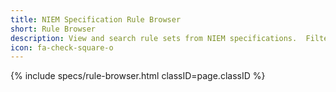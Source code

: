 ```yaml
---
title: NIEM Specification Rule Browser
short: Rule Browser
description: View and search rule sets from NIEM specifications.  Filter results by conformance target.
icon: fa-check-square-o
---
```


{% include specs/rule-browser.html classID=page.classID %}
